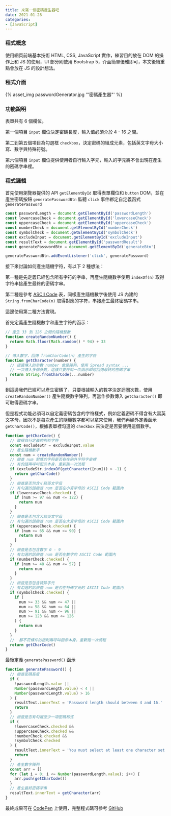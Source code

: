 ```yaml
---
title: 來寫一個密碼產生器吧
date: 2021-01-28
categories:
- [JavaScript]
---
```


### 程式概念

使用網頁前端基本技術 HTML, CSS, JavaScript 實作，練習目的放在 DOM 的操作上和 JS 的使用，UI 部分則使用 Bootstrap 5，介面簡單優雅即可，本文後續重點會放在 JS 的設計想法。

### 程式介面
{% asset_img passwordGenerator.jpg '"密碼產生器"' %}

<!-- more -->

### 功能說明

表單共有 6 個欄位。

第一個項目 `input` 欄位決定密碼長度，輸入值必須介於 4 - 16 之間。  

第二到第五個項目為勾選框 `checkbox`，決定密碼的組成元素，包括英文字母大小寫、數字與特殊符號。

第六個項目 `input` 欄位提供使用者自行輸入字元，輸入的字元將不會出現在產生的密碼字串裡。

### 程式邏輯

首先使用瀏覽器提供的 API `getElementById` 取得表單欄位和 `button` DOM，並在產生密碼按鈕 `generatePasswordBtn` 監聽 `click` 事件綁定自定義函式 `generatePassword`

``` javascript
const passwordLength = document.getElementById('passwordLength')
const lowercaseCheck = document.getElementById('lowercaseCheck')
const uppercaseCheck = document.getElementById('uppercaseCheck')
const numberCheck = document.getElementById('numberCheck')
const symbolCheck = document.getElementById('symbolCheck')
const excludeInput = document.getElementById('excludeInput')
const resultText = document.getElementById('passwordResult')
const generatePasswordBtn = document.getElementById('generateBtn')

generatePasswordBtn.addEventListener('click', generatePassword)
```

接下來討論如何產生隨機字符，有以下 2 種想法：

第一種是先定義已經包含所有字符的字串，再產生隨機數字使用 `indexOf(n)` 取得字符串接產生最終的密碼字串。

第二種是參考 [ASCII Code](https://www.ascii-code.com/) 表，同樣產生隨機數字後使用 JS 內建的 `String.fromCharCode(n)` 取得對應的字符，串接產生最終密碼字串。

這邊使用第二種方法實現。

首先定義產生隨機數字和產生字符的函示：

``` javascript
// 產生 33 到 126 之間的隨機整數
function createRandomNumber() {
  return Math.floor(Math.random() * 94) + 33
}

// 傳入數字，回傳 fromCharCode(n) 產生的字符
function getCharacter(number) {
  // 這邊傳入的參數 number 會是陣列，使用 Spread syntax ...
  // 一次傳入多個參數，這樣只要呼叫一次函示即可回傳最終的密碼字串
  return String.fromCharCode(...number)
}
```

到這邊我們已經可以產生密碼了，只要根據輸入的數字決定迴圈次數，使用 `createRandomNumber()` 產生隨機數字陣列，再當作參數傳入 `getCharacter()` 即可取得密碼字串。

但是程式功能必須可以自定義密碼包含的字符樣式，例如定義密碼不得含有大寫英文字母，因次不是每次產生的隨機數字都可以拿來使用，我們再額外定義函示 `getCharCode()`，根據表單裡勾選的 `checkbox` 來決定是否要使用這個數字。

``` javascript
function getCharCode() {
  // 取得自行定義的例外字符
  const excludeStr = excludeInput.value
  // 產生隨機數字
  const num = createRandomNumber()
  // 檢查 num 對應的字符是否有在例外字符字串裡
  // 有的話再呼叫函示本身，重新跑一次流程
  if (excludeStr.indexOf(getCharacter([num])) > -1) {
    return getCharCode()
  }
  // 檢查是否包含小寫英文字母
  // 有勾選的話檢查 num 是否在小寫字母的 ASCII Code 範圍內
  if (lowercaseCheck.checked) {
    if (num >= 97 && num <= 122) {
      return num
    }
  }
  // 檢查是否包含大寫英文字母
  // 有勾選的話檢查 num 是否在大寫字母的 ASCII Code 範圍內
  if (uppercaseCheck.checked) {
    if (num >= 65 && num <= 90) {
      return num
    }
  }
  // 檢查是否包含數字 0 - 9
  // 有勾選的話檢查 num 是否在數字的 ASCII Code 範圍內
  if (numberCheck.checked) {
    if (num >= 48 && num <= 57) {
      return num
    }
  }
  // 檢查是否包含特殊字元
  // 有勾選的話檢查 num 是否在特殊字元的 ASCII Code 範圍內
  if (symbolCheck.checked) {
    if (
      num >= 33 && num <= 47 ||
      num >= 58 && num <= 64 ||
      num >= 91 && num <= 96 ||
      num >= 123 && num <= 126
    ) {
      return num
    }
  }
  //  都不符條件的話則再呼叫函示本身，重新跑一次流程
  return getCharCode()
}
```

最後定義 `generatePassword()` 函示

``` javascript
function generatePassword() {
  // 檢查密碼長度
  if (
    !passwordLength.value ||
    Number(passwordLength.value) < 4 ||
    Number(passwordLength.value) > 16
  ) {
    resultText.innerText = 'Password length should between 4 and 16.'
    return
  }
  // 檢查是否有勾選至少一項密碼格式
  if (
    !lowercaseCheck.checked &&
    !uppercaseCheck.checked &&
    !numberCheck.checked &&
    !symbolCheck.checked
  ) {
    resultText.innerText = 'You must select at least one character set.'
    return
  }
  // 產生數字陣列
  const arr = []
  for (let i = 0; i <= Number(passwordLength.value); i++) {
    arr.push(getCharCode())
  }
  // 產生最終密碼字串
  resultText.innerText = getCharacter(arr)
}
```

最終成果可在 [CodePen](https://codepen.io/yamsiu/pen/ZEBzXgP) 上使用，完整程式碼可參考 [GitHub](https://github.com/iamsiutw/Password-Generator)
